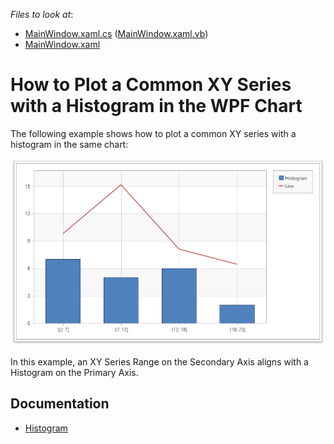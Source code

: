 *Files to look at*:
- [MainWindow.xaml.cs](./CS//MainWindow.xaml.cs) ([MainWindow.xaml.vb](./VB//MainWindow.xaml.vb))
- [MainWindow.xaml](./CS//MainWindow.xaml)

# How to Plot a Common XY Series with a Histogram in the WPF Chart

The following example shows how to plot a common XY series with a histogram in the same chart:

![](images/histogram-chart.png)

In this example, an XY Series Range on the Secondary Axis aligns with a Histogram on the Primary Axis. 

## Documentation

- [Histogram](https://docs.devexpress.com/WPF/400974/controls-and-libraries/charts-suite/chart-control/histogram?p=netframework)